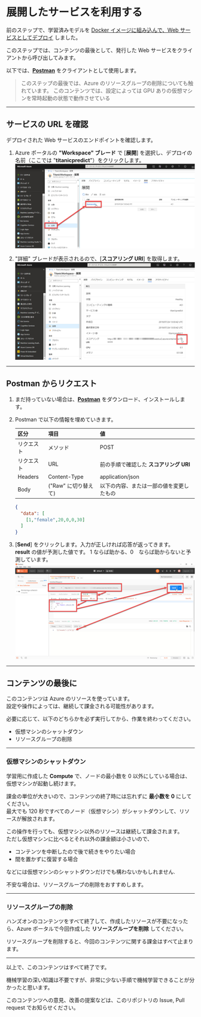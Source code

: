 # 展開したサービスを利用する

前のステップで、学習済みモデルを [Docker イメージに組み込んで、Web サービスとしてデプロイ](./04_createimage_deploy.md) しました。

このステップでは、コンテンツの最後として、発行した Web サービスをクライアントから呼び出してみます。  

以下では、[**Postman**](https://www.getpostman.com/downloads/) をクライアントとして使用します。

> このステップの最後では、Azure のリソースグループの削除についても触れています。
> このコンテンツでは、設定によっては GPU ありの仮想マシンを常時起動の状態で動作させている

---

## サービスの URL を確認

デプロイされた Web サービスのエンドポイントを確認します。

1. Azure ポータルの **"Workspace" ブレード** で [**展開**] を選択し、デプロイの名前（ここでは "**titanicpredict**"）をクリックします。  
   ![Select Deploy](./images/05/workspace_deploy.jpg)

2. "詳細" ブレードが表示されるので、[**スコアリング URI**] を取得します。  
   ![Get Scoring URI](./images/05/get_scoring_uri.jpg)

---

## Postman からリクエスト

1. まだ持っていない場合は、[**Postman**](https://www.getpostman.com/downloads/) をダウンロード、インストールします。

2. Postman で以下の情報を埋めていきます。  
  
   |区分|項目|値|
   |---|---|---|
   |リクエスト|メソッド|POST|
   |リクエスト|URL|前の手順で確認した **スコアリング URI**|
   |Headers|Content-Type|application/json|
   |Body|("Raw" に切り替えて)|以下の内容、または一部の値を変更したもの|

   ```json
   {
     "data": [
       [1,"female",20,0,0,30]
     ]
   }
   ```

3. [**Send**] をクリックします。入力が正しければ応答が返ってきます。  
   **result** の値が予測した値です。
   1 ならば助かる、0　ならば助からないと予測しています。
   ![Postman Result](./images/05/postman_response.jpg)

---

## コンテンツの最後に

このコンテンツは Azure のリソースを使っています。  
設定や操作によっては、継続して課金される可能性があります。

必要に応じて、以下のどちらかを必ず実行してから、作業を終わってください。

- 仮想マシンのシャットダウン
- リソースグループの削除

---

### 仮想マシンのシャットダウン

学習用に作成した **Compute** で、ノードの最小数を 0 以外にしている場合は、仮想マシンが起動し続けます。

課金の単位が大きいので、コンテンツの終了時には忘れずに **最小数を 0** にしてください。  
最大でも 120 秒ですべてのノード（仮想マシン）がシャットダウンして、リソースが解放されます。

この操作を行っても、仮想マシン以外のリソースは継続して課金されます。  
ただし仮想マシンに比べるとそれ以外の課金額は小さいので、

- コンテンツを中断したので後で続きをやりたい場合
- 間を置かずに復習する場合

などには仮想マシンのシャットダウンだけでも構わないかもしれません.

不安な場合は、リソースグループの削除をおすすめします。

---

### リソースグループの削除

ハンズオンのコンテンツをすべて終了して、作成したリソースが不要になったら、Azure ポータルで今回作成した **リソースグループを削除** してください。

リソースグループを削除すると、今回のコンテンツに関する課金はすべて止まります。

---

以上で、このコンテンツはすべて終了です。

機械学習の深い知識は不要ですが、非常に少ない手順で機械学習できることが分かったと思います。  

このコンテンツへの意見、改善の提案などは、このリポジトリの Issue, Pull request でお知らせください。
